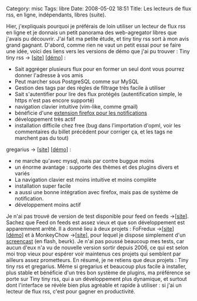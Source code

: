 Category: misc
Tags: libre
Date: 2008-05-02 18:51
Title: Les lecteurs de flux rss, en ligne, indépendants, libres (suite).

Hier, j'expliquais pourquoi je préférais de loin utiliser un
lecteur de flux rss en ligne et je donnais un petit panorama des
web-agregator libres que j'avais pu découvrir. J'ai fait ma petite
étude, et tiny tiny rss sort à mon avis grand gagnant. D'abord,
comme rien ne vaut un petit essai pour se faire une idée, voici des
liens vers les versions de démo que j'ai pu trouver : Tiny tiny rss
-\> [[site](http://tt-rss.org/trac/)]
[[démo](http://tt-rss.org/demo/tt-rss.php)] :

-   Sait aggréger plusieurs flux pour en former un seul dont vous
    pourrez donner l'adresse à vos amis
-   Peut marcher sous PostgreSQL comme sur MySQL
-   Gestion des tags par des règles de filtrage très facile à
    utiliser
-   Sait s'autentifier pour lire des flux protégés (autentification
    simple, le https n'est pas encore supporté)
-   navigation clavier intuitive (vim-like, comme gmail)
-   bénéficie d'une
    [extension firefox pour les notifications](https://addons.mozilla.org/firefox/3342/)
-   développement très actif
-   installation difficile chez free (bug dans l'importation
    d'opml, voir les commentaires du billet précédent pour corriger ça,
    et les tags ne marchent pas du tout)

gregarius -\> [[site](http://tt-rss.org/trac/)]
[[démo](http://tt-rss.org/demo/tt-rss.php)] :

-   ne marche qu'avec mysql, mais par contre buggue moins
-   un énorme avantage : supporte des thèmes et des plugins divers
    et variés
-   La navigation clavier est moins intuitive et moins complète
-   installation super facile
-   a aussi une bonne intégration avec firefox, mais pas de système
    de notification.
-   développement moins actif

Je n'ai pas trouvé de version de test disponible pour feed on feeds
-\>[[site](http://tt-rss.org/trac/)]. Sachez que Feed on feeds est
assez vieux et que son développement est apparemment arrêté. Il a
donné lieu à deux projets : FoFredux
-\>[[site](http://tt-rss.org/trac/)]
[[démo](http://tt-rss.org/demo/tt-rss.php)] et à MonkeyChow
-\>[[site](http://tt-rss.org/trac/)], pour lequel je dispose
simplement d'un [screencast](http://www.shokk.com/mc.html) (en
flash, beurk). Je n'ai pas poussé beaucoup mes tests, car aucun
d'eux n'a vu de nouvelle version sortir depuis 2006, ce qui est
selon moi trop vieux pour espérer voir maintenus ces projets qui
semblent par ailleurs assez prometteurs. En résumé, je ne retiens
que deux projets : Tiny tiny rss et gregarius. Même si gregarius et
beaucoup plus facile à installer, plus stable et bénéficie d'un
très bon système de plugins, ma préférence se porte sur Tiny tiny
rss, qui a un développement plus dynamique, et surtout dont
l'interface se révèle bien plus agréable et rapide à utiliser : si
j'ai un lecteur de flux rss, c'est pour gagner en productivité.
